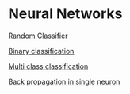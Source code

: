 # Neural Networks

[Random Classifier](https://github.com/teja003/neural-network-lab/tree/main/EX-01-Random-Classifier)

[Binary classification](https://github.com/teja003/neural-network-lab/tree/main/EX-02-Binary-Classification)

[Multi class classification](https://github.com/teja003/neural-network-lab/tree/main/EX-02-Binary-Classification)

[Back propagation in single neuron](https://github.com/teja003/neural-network-lab/tree/main/EX-07-Back-Propagation-In-Single-Neuron)
